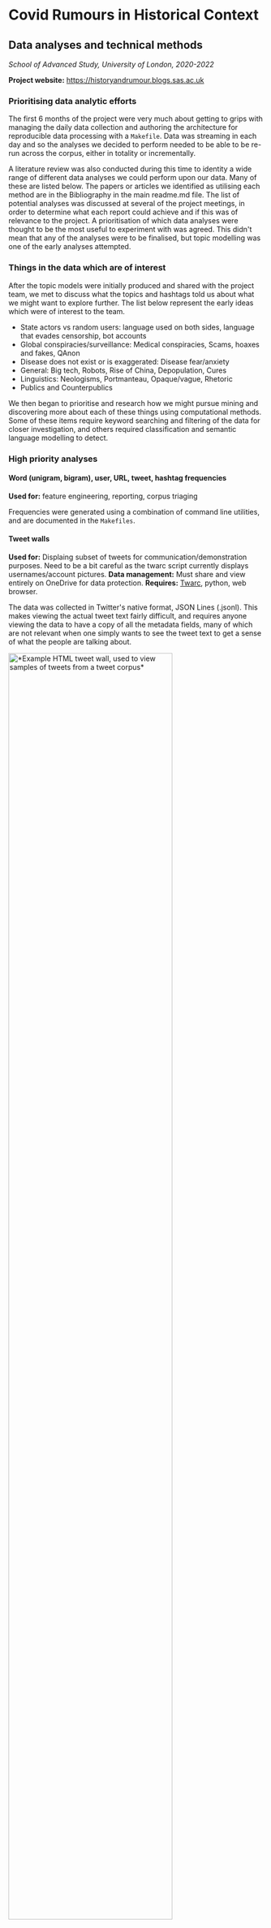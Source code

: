# Covid Rumours in Historical Context

## Data analyses and technical methods

*School of Advanced Study, University of London, 2020-2022*

**Project website:** https://historyandrumour.blogs.sas.ac.uk

### Prioritising data analytic efforts

The first 6 months of the project were very much about getting to grips with managing the daily data collection and authoring the architecture for reproducible data processing with a `Makefile`. Data was streaming in each day and so the analyses we decided to perform needed to be able to be re-run across the corpus, either in totality or incrementally.

A literature review was also conducted during this time to identity a wide range of different data analyses we could perform upon our data. Many of these are listed below. The papers or articles we identified as utilising each method are in the Bibliography in the main readme.md file. The list of potential analyses was discussed at several of the project meetings, in order to determine what each report could achieve and if this was of relevance to the project. A prioritisation of which data analyses were thought to be the most useful to experiment with was agreed. This didn't mean that any of the analyses were to be finalised, but topic modelling was one of the early analyses attempted.

### Things in the data which are of interest

After the topic models were initially produced and shared with the project team, we met to discuss what the topics and hashtags told us about what we might want to explore further. The list below represent the early ideas which were of interest to the team.

- State actors vs random users: language used on both sides, language that evades censorship, bot accounts
- Global conspiracies/surveillance: Medical conspiracies, Scams, hoaxes and fakes, QAnon
- Disease does not exist or is exaggerated: Disease fear/anxiety
- General: Big tech, Robots, Rise of China, Depopulation, Cures
- Linguistics: Neologisms, Portmanteau, Opaque/vague, Rhetoric
- Publics and Counterpublics

We then began to prioritise and research how we might pursue mining and discovering more about each of these things using computational methods. Some of these items require keyword searching and filtering of the data for closer investigation, and others required classification and semantic language modelling to detect.

### High priority analyses

#### Word (unigram, bigram), user, URL, tweet, hashtag frequencies 

**Used for:** feature engineering, reporting, corpus triaging

Frequencies were generated using a combination of command line utilities, and are documented in the `Makefiles`.

#### Tweet walls

**Used for:** Displaing subset of tweets for communication/demonstration purposes. Need to be a bit careful as the twarc script currently displays usernames/account pictures.
**Data management:** Must share and view entirely on OneDrive for data protection.
**Requires:** [Twarc](https://github.com/DocNow/twarc), python, web browser.

The data was collected in Twitter's native format, JSON Lines (.jsonl). This makes viewing the actual tweet text fairly difficult, and requires anyone viewing the data to have a copy of all the metadata fields, many of which are not relevant when one simply wants to see the tweet text to get a sense of what the people are talking about.

<img src="images/tweet-wall-example.png" alt="*Example HTML tweet wall, used to view samples of tweets from a tweet corpus*" width="80%" />

*Example HTML tweet wall, used to view samples of tweets from a tweet corpus*

The [twarc](https://github.com/DocNow/twarc) harvesting utility contains a separate script for making *tweet walls*. This script converts the raw JSONL into a HTML file, which can then be viewed in a web browser. The original script can put any number of tweets into a single HTML file and includes a URL to each account's avatar image. This meant that we could not convert the entire corpus, or even a single daily file because the HTML page generated was so large and the browser would have to download each individual avatar image from twitter's servers. This made it impossible to use to directly convert each daily file to a viewable file format, so we developed a mechanism to extract a sample of tweets (based on topics and keywords of interest) from the daily files and modifed the original script to avoid downloading all the avatar images.

Example code used to extract CONSPIRACY samples and convert them to twarc walls:

```bash
# We unzip all daily files in April 2020 (2020-04-*) and pipe this data into
# the Spacy-match.py script. This script takes a Spacy patterns.jsonl file and
# an exclude patterns file (for words which are incredibly dominant, such as '5g')
# and outputs just the tweets which have tweet text that matches any of the patterns.

gzcat ./build/noscruff/rona-rumours-corpus-ᾱ-2020-04-*.jsonl.gz | ./scripts/spacy-match.py --patterns ./models/conspiracy-classifier/conspiracy-patterns.jsonl --excludes ./models/exclude-patterns.jsonl > ./models/conspiracy-classifier/walls/conspiracy-2020-04.jsonl 

# We then take the filtered JSONL file and convert this to a HTML file
# using our modified twarc-wall.py script.
./scripts/twarc-wall.py --title "conspiracy-classifier sample 2020-04" models/conspiracy-classifier/walls/conspiracy-2020-04.jsonl > models/conspiracy-classifier/walls/conspiracy-2020-04.html
```

Keywords were defined using [Spacy's Rule-based matching](https://spacy.io/usage/rule-based-matching) which allows token or phrase matching. We used simple lowercase token matching, then generated the HTML files. The Spacy pattern files looked like this:

```json
{"label":"CONSPIRACY","pattern":[{"lower":"absurd"}]}
{"label":"CONSPIRACY","pattern":[{"lower":"agenda"}]}
{"label":"CONSPIRACY","pattern":[{"lower":"annihilate"}]}
...
{"label":"CONSPIRACY","pattern":[{"lower":"deep"},{"lower":"state"}]}
{"label":"CONSPIRACY","pattern":[{"lower":"dehumanize"}]}
{"label":"CONSPIRACY","pattern":[{"lower":"delusion"}]}
{"label":"CONSPIRACY","pattern":[{"lower":"democratic"}]}
```

The HTML files could be viewed directly on OneDrive without needing to be downloaded (reduce the number of copies of the tweet content). Researchers were then able to quickly scan the content to determine if the vocabulary we were crafting for each taxonomy was matching to expected content. We iterated several times on this, adding and removing words for each vocabulary.

The pattern files eventually evolved into the Rumour vocabularies YAML files. This iterative data-first approach helped us refine the concepts into distinct subsets of data, which we could then use for the other downstream tasks, like annotating, model training and cross-validation.

#### Rumor vocabularies and data annotation

**Used for:** annotation and classification, feature engineering, reporting
**Requires:** Prodigy, python3

Used Prodigy to construct relevant word lists for categories of rumours and misinformation. Using the intial topic model/seed words/keyword patterns from previous steps, we fed these into prodigy's [terms-teach](https://prodi.gy/docs/recipes/#terms-teach) recipe, which then suggested synonymns and related words. This process allowed the research team to not only broaden the vocabularies, but also to have debates and discussions about which words should fall within the definition of the vocabularies we were aiming to create. It also allowed the team to utilise 'semantic fields' and 'word vectors' and to get a sense of what these types of linguistic representations can be used for, and what their limitations might be. eg. Prodigy used word2vec, which did not generalise to the sorts of medical terminology being used in the twitter corpus very well, and as such, we used human knowlege to fill in these gaps.

The word lists were then converted into spacy pattern files (and YAML files, for publishing our vocabularies). These were additionally used to search and sample the corpus into refined subsets, which were then used for annotation and close reading of semantically targeted samples of the corpus. Annotation was performed by three annotators, using Prodigy's [match](https://prodi.gy/docs/recipes/#match) recipe. The threee annotations were then compared (best of three) and combined to produce a training data set for each of the 4 vocabularies.

@see notes/seed-words-method.md for further technical details.

#### Training the classifiers

**Used for:** feature engineering, machine learning, searching corpus, comparison with corpus beta
**Software:** Prodigy
**Data:** JSONL
**Output:** Tight and many iterations, 3-4 rumour categories:

Consume category vocabularies to:

1. select subset of tweets from corpus,
2. load tweets into prodigy,
3. obtain 3 x annotations using `prodigy annotate`,
4. review annotations using prodigy using `prodigy review`,
5. export annotations to version control to finalise gold master set,
6. train and test classifier on imbalanced sample data
7. Select further tweets from corpus alpha and evalutate classifier to discover more tweets of interest.
8. Goto step 2.

Iterate several times, annotationing, testing, training and improving the model until it's fairly good. Then we ran the classifier across the entire corpus to search for and filter out rumours of interest. These collections of tweets will then form 4-5 sub-corpora for language, sentiment, word shift, topic shift, user and hashtag network analyses,  and other analyses as well as used to produce graphical visualisations.

##### Scruff cleaning

I made a noscruff classifier model m1 with prodigy 1.10 and generated the noscruff texts - a directory of preprocessed text files without tweets matchin 75% scruff category. This version of prodigy uses Spacy 2.x

I then upgraded prodigy to 1.11.4 and had to rebuild the model (because it now uses Spacy 3) and reran the scruff filter script. The number of tweets which were filtered out was significantly larger, so I wrote a little bash script to plot the differences.

What I'm looking for is to see if the trend is the same across the entire corpus alpha. As I only generated annotation labels using the first month or two of the corpus, there is a chance that the latter months of the corpus start to match more poorly.

See the calc-scruff.sh script.

I just output this to a csv file, and opened it in spreadsheet software to plot the chart (which is in this directory).

I wonder if when I ran the scruff cleaning last time I had not removed non-english tweets and not removed retweets? Will spot check to see.

##### Classification

 **- From rules to semi-supervised training with humans in the loop**

No training data. Need to bootstrap somehow.

developed rules first - from historical categories, informed vocabularies.

used these to mine corpus (first 4-5 months only)

Refined rules according to what it found

Used next iteration as source data for labelling exercises

Scheduled week on week, several hours, three people, 300 annotations each

Compared answers to select only examples where majority (2 or more) people agreed.

Now we have labelled data.





##### Training and cross-validation

train/test sets were done at 80% of the labelled data, and achieved the following scores.

These scores are not excellent, and we could attempted a few techniques at improving them (such as preprocessing the corpus) but ran out of RAM.

However, we decided that because we were looking diachronically and comparitively at the macro-patterns within the corpus - the word associations - this was good enough for the prototype build. We would like to have improved the classifiers, tuned specific features for each category and annotated more training data to retrain the models, etc. but for the present purposes, and combined with the raw ngram and frequency data, we decided to focus instead on building out an exploration tool.

(Mention limitation of other colocation tools - antconq and LANCSbox, and how the size and kind of the corpus prevented us from using these software applications)

<br />

### Medium priority analyses

#### Account creation frequencies

**Used for:** reporting, detecting signals of related robot activity
**Requires:** Streamlit python web dashboard

#### Retweets

**Used for:** understanding the shape and content of the corpus.

The original tweet is embedded in the retweet we collected, so we extracted the original retweets from the data and deduplicated them to ensure only the most recent instance of the retweeted tweet was used. We discoverd some tweets from 2010 about the iPod 5G Nano had been retweeted, probably by a bot account because '5G' was a prominent term used in conspiracy conspiracy. However, the meaning of "5G" has shifted since then.

#### Time series

**Used on:** hashtags, users, tweet frequencies, word frequencies, data visualisations e.g. Average Frequency of Keywords tweeted per minute
**Requires:** Extracting features from the twitter data such that it includes date time and timestamp information.

#### Short Text Topic modelling

**Used for:** topic modelling, feature generation
**Requires:** [STTM](https://github.com/qiang2100/STTM), Java

Topic modelling was one of the distant reading methods we intended to use early on in the project to help us to get a high level perspective on what clusters of interest there may be within the corpus. We conducted a literature review of a variety of algorithms, because the nature of the 'documents' which we were dealing with are not the typical length text documents for which the original Latent Dirichilet Allocation algorithm is most useful. Mallet - a popular LDA topic modelling is no good for short text, and so [Short Text Topic Modelling (STTM) Algorithms](https://arxiv.org/abs/1904.07695v1) and code library were utilised.

##### Measuring the computational time of topic modelling

Time to topic model the cleaned English corpus of (only) 7.7 million tweets. Calculations are based on file creation dates:

GPU-PDMM: 11 March 18:39 to 13 March 20:54 = 50.25 hours
LFDMM: 13 March 20:55 to 14 March 07:06 = 10:18 hours (1/5th of the other algorithm)

***Total:** 60.45 hours, or 2 days, 12 and a half hours on a 2017 MacBook Pro Intel i7*

In reality however, we ran other algorithms a dozen times on a subset of the first month of the corpus, and the two final STTM algorithms across the complete corpus 3 times. Each time we refined the text preprocessing stages, and the final time was across just the english cleaned texts.

#### Diachronic word vectors

**Used for:** investigating meaning changes.
**Requires:** generating own diachronic word vectors.

Mining the UK Web Archive (UKWA) for Semantic Change Detection (Dataset) https://zenodo.org/record/3383660 - wanted to try to use this somehow but that turned out to be a challenge because we needed to change both the format and the dimensions of the word vectors to use them with spacy. We managed to convert the 2019 UK Web Archive word vectors to Spacy models, but did not attempt to use them.

@see https://github.com/martysteer/Semantic_Change for spacy 3 models.

#### Diachonic Topic visualisation

**Used for**: Statistical reporting, Visualisation of word shifts
**Priority:** Informative, found a few example methods.

The tables/figures and reserach papers cited below show how effective this approach can be in visualising the shifting of topics in a corpus. We did not attempt these because each method was too specific to it's own data sources, and difficult for us to adapt to short text tweets, but they did inform our own thinking significantly.

<img src="images/topic-temporal-variation.jpeg" alt="Fig. 3. from Weekly variation of data-driven COVID-19 Twitter topics from December 1, 2020 to February 28, 2021. Guntuku, Buttenheim, Sherman, Merchant, Vaccine, Volume 39, Issue 30, 2021" width="50%" />

*Fig. 3. from Weekly variation of data-driven COVID-19 Twitter topics from December 1, 2020 to February 28, 2021. Guntuku, Buttenheim, Sherman, Merchant, Vaccine, Volume 39, Issue 30, 2021* 

<img src="images/10.1145.2160165.2160168.png" alt="David Mimno. 2012. Computational historiography, https://doi.org/10.1145/2160165.2160168, http://www.perseus.tufts.edu/publications/02-jocch-mimno.pdf" width="70%" />

*David Mimno. 2012. Computational historiography, https://doi.org/10.1145/2160165.2160168, http://www.perseus.tufts.edu/publications/02-jocch-mimno.pdf*

#### Key term volatility

**Used for**: Observe the Volatility of key terms - possibly based on topics and classifier data extractions
**Requires:** [shifterator](https://shifterator.readthedocs.io/en/latest/)
**Priority:** Informative, found a few example methods.

The following paper removed entities for topic modelling to get traction on the salient ideas (not the specific mentioned entities). The paper also suggests that frequency based analysis is not enough: "The figures show that the relative word frequency does not correlate with the context volatility. Apparently, the possible change of context, the discursivity, salience, or centrality of a term, cannot fully be reflected by its frequency of usage." (p. 12)

<img src="images/context-volatility.png" alt="*Heyer, Gerhard, Cathleen Kantner, Andreas Niekler, and Max Overbeck. ‘Modeling the Dynamics of Domain Specific Terminology in Diachronic Corpora’, n.d., 16.  https://export.arxiv.org/pdf/1707.03255*" width="70%" />

*Heyer, Gerhard, Cathleen Kantner, Andreas Niekler, and Max Overbeck. ‘Modeling the Dynamics of Domain Specific Terminology in Diachronic Corpora’, n.d., 16.  https://export.arxiv.org/pdf/1707.03255*

And the [Shifterator](https://shifterator.readthedocs.io/en/latest/) visualisation software looked promising, but we decided to only experiment with it, not to use it for analysis or interpretation.

<img src="images/shift_sentiment_detailed_full1.png" alt='Gallagher, Ryan. J., Morgan R. Frank, Lewis Mitchell, Aaron J. Schwartz, Andrew J. Reagan, Christopher M. Danforth, and Peter Sheridan Dodds. “Generalized Word Shift Graphs: A Method for Visualizing and Explaining Pairwise Comparisons Between Texts.”" *EPJ Data Science* 10, no. 4 (2021).' width="60%" />

*Gallagher, Ryan. J., Morgan R. Frank, Lewis Mitchell, Aaron J. Schwartz, Andrew J. Reagan, Christopher M. Danforth, and Peter Sheridan Dodds. “Generalized Word Shift Graphs: A Method for Visualizing and Explaining Pairwise Comparisons Between Texts.”” EPJ Data Science 10, no. 4 (2021).*

<br />

### Low priority or unnecessary analyses

The following data analyses are common methods for Social Media or textual data analysis but our project was focused on the diachronic linguistic and semantic associations within the tweet text. We discussed these and determined them to be interesting but low priority for this project.

#### Language identification

**Application:** check twitter's language field against external tool. Split tweets into subcollections according to language.

#### Sentiment analysis

**Used for:** Feature engineering, Statistical reporting
**Output:** Run sentiment analyses across the corpus to obtain sentiment scores for each tweet. These could be used for reporting as well as a feature for downstream analysis.

This analysis was deemed unnecessary. We are a short running project and sentiment analysis of tweets would be very time consuming to do correctly. Especially as we are dealing with tweets which potentially contain rhetorical, coded, satirical, boosted or ambiguous language. We decided to focus on the general linguistic fields (word associations) and word frequencies instead, and left the majority of semantic interpretation to the humans.

#### User network analyses

**Requires:** subset of tweets (e.g. for a specific rumour or hasgtag or keyword). Discover influencers promoting specific rumours.

#### Hashtag/Term cluster analyses

**Used for:** finding clusters of specific words/users promoting specific rumours/topics

@see Ordun, Purushotham, and Raff, ‘Exploratory Analysis of Covid-19 Tweets Using Topic Modeling, UMAP, and DiGraphs’. arXiv:2005.03082 [cs]

#### Media/meme downloads

**Used for:** close reading images and video content, future research projects.
**Data management:** For photos and images, could use Tropy.org (which is designed for research workflows related to photography). For videos - I'm not sure which application to use yet.
**Requirements:** [minet](https://github.com/medialab/minet), [Tropy](https://tropy.org/)

There are complicated data ethics and access concerns here, and as our project was primarily linguistic in nature, images fell a bit too far out of scope (with the exception of memes, which tend to contain a LOT of text).

Due to the nature of the conspiratorial/rumour material we were collecting, it was also highly likely to dissapear, get deleted or censored (for a variety of reasons) and so collecting the media in real-time would have generated a substantial and unique media corpus for future researchers. We decided to download only some of the media content (not in real time) so we could use them as visual samples for presentations, and to check if the images being shared within our corpus was of significance. We did not plan to, and did not to do any further research on the multimedia.

#### Phase data

Problems early on - 404 errors and jq's LONG INT truncating tweet id's to end in 00

Time taken to collect

Minet tool to the rescue

Data format different

@see covid-rumours-data/phase/BUSTED-DATA for more information about this problem.

Generating twitter attrition data

![tweet-decay-phase-data-2021-07](images/tweet-decay-phase-data-2021-07.svg)

*Partial plot of phase data showing the extent of inaccessible tweets 1 year after collection*

<br />

### Psycholinguistics and information based content similarity

Our research has provided the potential for futher work to extend our understanding of digital methods towards formal, rigorous and/or psycholinguistic similarity techniques for social media text. For example combining information theoretic notions of semantic similarity for the cognitive understanding of meaning (concept mining) with distribtional theories of word clustering (semantic modelling). 

#### Word similarity, embeddings and informational relatedness

We explored visualisation of similarity using word vector spaces, but decided that informational relatedness (uning Pointwise Mutual Information (PMI)) was more appropriate for several reasons. First, it was easier to calculate the PMI metrics. Second, it was easier to explore a visual representation of related terms using a network graph (instead of visualising the word embeddings using community software like [WhatLies](https://koaning.github.io/whatlies/)). And third, while word similarity measures are important and useful (e.g. cosine distances between embedded word vectors) we determined it would be much more difficult to generate these diachonically and reliably. The nature of twitter text being very messy, punctuated with hashtags, urls, portmanteu and multilingual combinations makes reliability harder, and while our research determined there are methods for compact and efficient word vector modelling techniques which address this issue (using techniques like [Bloom Embeddings](https://explosion.ai/blog/bloom-embeddings) and libraries like [fasttext](https://fasttext.cc/)) and can accommodate the sorts of out-of-vocabulary words often seen in social media text, we decided not to further complicate the Research Data Engineering (RDE) and Research Software Engineering (RSE) efforts for our own project requirements.

#### Thesaurus vs. distributional representations

The generation of the project taxonomies was a hybrid between thesaurus and distributional. We used distributional word representations, via Prodigy, to help us expand the original thesaurus of words we had compiled (both manually and from the Short Text Topic Models). As a procedure, this has pros and cons. The benefits were that when Prodigy suggested new words we could discuss as a team the validity of including such terms within each Vocabulary. This allowed us to distributionally determine the boundaries of each 'category' but also allowed us to hypothesise the broadness or narrowness of the terms we included, as well as the potential word senses.

For example, distribtional representations turned out not to work very well at all for the Cures vocabulary because medical terminology such as *azythromycin, blood-letting, hydroxychloroquine, ivermectin and remdesivir* aren't strongly represented in Word2Vec. We had to identify these terms through close reading of the corpus and collected them manually into our own thesaurus, patterns files and data management processes.

Perhaps using more specialist sources, such as [WordNet](https://wordnet.princeton.edu/) or [MeSH: Medical Subject Heading thesaurus](https://www.nlm.nih.gov/mesh/meshhome.html), might have helped alleviate such issues, but social media is such a fast evolving linguistic realm and we felt it was important to acknowledge the inadequacies of the software tooling and opensource linguistic models we were using.

#### Other notions of content similarities to think about

Below is a short list of other content similarity algorithms and theories we encountered, but did not investigate deeply. The list is provided as a research guide for others who might be interested in digging deeper.

* Semantic field theory:
  * A [semantic field](https://en.wikipedia.org/wiki/Semantic_field) is a large group of words (or different parts of speech) which contain a common underlying notion which is broad enough to include much of the vocabulary of the source. The main features of a semantic field are the different states of the lexical structures within the broad definition of 'similar'.
  * [Shortest path](http://www.gabormelli.com/RKB/Shortest_Path) vs. [Leacock Chordorow (LCH) similarity](http://www.gabormelli.com/RKB/Leacock_Chodorow_Similarity_Measure) - graph based distances.
  * [Lesk algorithm](https://en.wikipedia.org/wiki/Lesk_algorithm) - word sense disambiguation.

* Information theoretic similarity:
  * Resnik 1995 Using information content to evaluate semantic similarity in a taxonomy. IJCAI

  * Dekang. Lin. 1998. An Information-Theoretic Definiton of Similarity. ICML 1998

  * [Pointwise Mutual Information vs. Mutual information](https://www.quora.com/What-is-the-difference-between-Mutual-information-and-Pointwise-mutual-information) - Understanding the difference between a correlation and an expectation *metric* might help to bridge the statistics of word embeddings with  psycholinguistic expectations of meaning.

- Hermeneutic cognitive models:
  - Heidegger's work on the phenonelogy of being involves his defining six characters of 'they'. The most difficult of the six to define seems to be *distantiality*, which has a tendency to be concerned by deviation from social norms. i.e. Fritsche, Johannes (2003). Competition and Conformity: Heidegger on Distantiality and the ‘They’ in Being and Time. *Graduate Faculty Philosophy Journal* 24 (2):75-107. https://philpapers.org/rec/FRICAC-10
  - Can Heidegger's existential ideas be combined somehow with computational linguistics (for e.g. contrastive learning) to help determine a quantatitive form of *linguistic meaning*?. i.e. Brown, Tom B., Benjamin Mann, Nick Ryder, Melanie Subbiah, Jared Kaplan, Prafulla Dhariwal, Arvind Neelakantan, et al. ‘Language Models Are Few-Shot Learners’. arXiv, 22 July 2020. https://doi.org/10.48550/arXiv.2005.14165.
  - How might Heidegger's historiographical notion of '*Ereignis*', which referrs to the process of coming into being, be applied to diachronic linguistic analyses? i.e. Nelson, Eric S. (2007). History as Decision and Event in Heidegger. *ARHE* 4:97-115, https://philpapers.org/rec/NELHAD-5
- Can Biomedical approaches be transferred legitimately to linguistics? i.e. Cho, Young-Rae & Zhang, Aidong. (2010). Identification of functional hubs and modules by converting interactome networks into hierarchical ordering of proteins. BMC bioinformatics. 11 Suppl 3. S3. 10.1186/1471-2105-11-S3-S3.

<br />

## Citation

Please cite this project as follows:

```
Covid Rumours in Historical Context, Data analysis of COVID-19 tweets, Digital Humanities Research Hub, School of Advanced Study, University of London. url: https://github.com/SAS-DHRH/covid-rumours [accessed: YYYY-MM-DD]
```

<br />

## License

Unless otherwise stated, the data and code produced by the project are released under [Creative Commons CC0 1.0 Universal](https://creativecommons.org/publicdomain/zero/1.0/) license and in accordance with the [University of London’s research policies](https://www.sas.ac.uk/discover-our-research/research-governance-policies).

All Twitter data provided in the project's repositories is subject to Twitter's [Terms of Service](https://twitter.com/en/tos), [Privacy Policy](https://twitter.com/en/privacy), [Developer Agreement](https://developer.twitter.com/en/developer-terms/agreement), and [Developer Policy](https://developer.twitter.com/en/developer-terms/policy). Tweet IDs, where included, are shared for the sole purpose of non-commercial research, as stipulated by Twitter's [terms of content redistribution](https://developer.twitter.com/en/developer-terms/policy).

<br />

## Disclaimer

All the data and code in this project's repositories are provided as-is.

<br />

\---

Martin Steer and Kunika Kono, [Digital Humanities Research Hub (DHRH)](https://www.sas.ac.uk/digital-humanities), School of Advanced Study (SAS), University of London.  

:octocat: Find us on GitHub at https://github.com/SAS-DHRH
